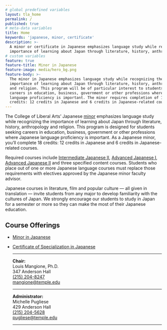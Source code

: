 ```yaml
---
# global predefined variables
layout: tla_home
permalink: /
published: true
# meta-data variables
title: Home
keywords: 'japanese, minor, certificate'
description: >-
  A minor or certificate in Japanese emphasizes language study while recognizing the 
  importance of learning about Japan through literature, history, anthropology and religion.
# custom variables
feature: true
feature-title: Minor in Japanese
feature-image: media/hero_bg.png
feature-body: >-
  The minor in Japanese emphasizes language study while recognizing the
  importance of learning about Japan through literature, history, anthropology
  and religion. This program will be of particular interest to students who seek
  careers in education, business, government or other professions where Japanese
  language proficiency is important. The minor requires completion of 18
  credits: 12 credits in Japanese and 6 credits in Japanese-related courses.
---
```

The College of Liberal Arts’ Japanese [minor](#course-offerings) emphasizes language study while recognizing the importance of learning about Japan through literature, history, anthropology and religion. This program is designed for students seeking careers in education, business, government or other professions where Japanese language proficiency is important. As a Japanese minor, you’ll complete 18 credits: 12 credits in Japanese and 6 credits in Japanese-related courses.

Required courses include [Intermediate Japanese II](http://bulletin.temple.edu/search/?search=JPNS+2002), [Advanced Japanese I](http://bulletin.temple.edu/search/?search=JPNS+3001), [Advanced Japanese II](http://bulletin.temple.edu/search/?search=JPNS+3002) and three specified content courses. Students who place out of one or more Japanese language courses must replace those requirements with electives approved by the Japanese minor faculty advisor.

Japanese courses in literature, film and popular culture — all given in translation — invite students from any major to develop familiarity with the cultures of Japan. We strongly encourage our students to study in Japan for a semester or more so they can make the most of their Japanese education.

## Course Offerings
- [Minor in Japanese](http://bulletin.temple.edu/undergraduate/liberal-arts/japanese/minor-japanese/)
- [Certificate of Specialization in Japanese](http://bulletin.temple.edu/undergraduate/liberal-arts/certificate-programs/certificate-japanese/)<br/>

   ___    
   
  **Chair:**  
   Louis Mangione, Ph.D.  
   347 Anderson Hall  
   [(215) 204-8247](tel:2152048247)  
   [mangione@temple.edu](mailto:mangione@temple.edu)  
   
   ___
   
   **Administrator:**  
   Michelle Pugliese  
   429 Anderson Hall   
   [(215) 204-5628](tel:2152045628)  
   [pugliese@temple.edu](mailto:pugliese@temple.edu)  
   
   ___

